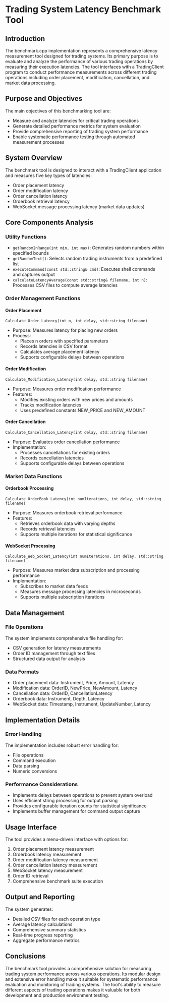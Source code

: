 # Trading System Latency Benchmark Tool

## Introduction
The benchmark.cpp implementation represents a comprehensive latency measurement tool designed for trading systems. Its primary purpose is to evaluate and analyze the performance of various trading operations by measuring their execution latencies. The tool interfaces with a TradingClient program to conduct performance measurements across different trading operations including order placement, modification, cancellation, and market data processing.

## Purpose and Objectives
The main objectives of this benchmarking tool are:
- Measure and analyze latencies for critical trading operations
- Generate detailed performance metrics for system evaluation
- Provide comprehensive reporting of trading system performance
- Enable systematic performance testing through automated measurement processes

## System Overview
The benchmark tool is designed to interact with a TradingClient application and measures five key types of latencies:
- Order placement latency
- Order modification latency
- Order cancellation latency
- Orderbook retrieval latency
- WebSocket message processing latency (market data updates)

## Core Components Analysis

### Utility Functions
- `getRandomInRange(int min, int max)`: Generates random numbers within specified bounds
- `getRandomText()`: Selects random trading instruments from a predefined list
- `executeCommand(const std::string& cmd)`: Executes shell commands and captures output
- `calculateLatencyAverage(const std::string& filename, int n)`: Processes CSV files to compute average latencies

### Order Management Functions

#### Order Placement
`Calculate_Order_Latency(int n, int delay, std::string filename)`
- Purpose: Measures latency for placing new orders
- Process:
  - Places n orders with specified parameters
  - Records latencies in CSV format
  - Calculates average placement latency
  - Supports configurable delays between operations

#### Order Modification
`Calculate_Modification_Latency(int delay, std::string filename)`
- Purpose: Measures order modification performance
- Features:
  - Modifies existing orders with new prices and amounts
  - Tracks modification latencies
  - Uses predefined constants NEW_PRICE and NEW_AMOUNT

#### Order Cancellation
`Calculate_Cancellation_Latency(int delay, std::string filename)`
- Purpose: Evaluates order cancellation performance
- Implementation:
  - Processes cancellations for existing orders
  - Records cancellation latencies
  - Supports configurable delays between operations

### Market Data Functions

#### Orderbook Processing
`Calculate_OrderBook_Latency(int numIterations, int delay, std::string filename)`
- Purpose: Measures orderbook retrieval performance
- Features:
  - Retrieves orderbook data with varying depths
  - Records retrieval latencies
  - Supports multiple iterations for statistical significance

#### WebSocket Processing
`Calculate_Web_Socket_Latency(int numIterations, int delay, std::string filename)`
- Purpose: Measures market data subscription and processing performance
- Implementation:
  - Subscribes to market data feeds
  - Measures message processing latencies in microseconds
  - Supports multiple subscription iterations

## Data Management

### File Operations
The system implements comprehensive file handling for:
- CSV generation for latency measurements
- Order ID management through text files
- Structured data output for analysis

### Data Formats
- Order placement data: Instrument, Price, Amount, Latency
- Modification data: OrderID, NewPrice, NewAmount, Latency
- Cancellation data: OrderID, CancellationLatency
- Orderbook data: Instrument, Depth, Latency
- WebSocket data: Timestamp, Instrument, UpdateNumber, Latency

## Implementation Details

### Error Handling
The implementation includes robust error handling for:
- File operations
- Command execution
- Data parsing
- Numeric conversions

### Performance Considerations
- Implements delays between operations to prevent system overload
- Uses efficient string processing for output parsing
- Provides configurable iteration counts for statistical significance
- Implements buffer management for command output capture

## Usage Interface
The tool provides a menu-driven interface with options for:
1. Order placement latency measurement
2. Orderbook latency measurement
3. Order modification latency measurement
4. Order cancellation latency measurement
5. WebSocket latency measurement
6. Order ID retrieval
7. Comprehensive benchmark suite execution

## Output and Reporting
The system generates:
- Detailed CSV files for each operation type
- Average latency calculations
- Comprehensive summary statistics
- Real-time progress reporting
- Aggregate performance metrics

## Conclusions
The benchmark tool provides a comprehensive solution for measuring trading system performance across various operations. Its modular design and extensive error handling make it suitable for systematic performance evaluation and monitoring of trading systems. The tool's ability to measure different aspects of trading operations makes it valuable for both development and production environment testing.